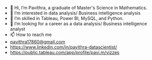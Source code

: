 - 👋 Hi, I’m Pavithra, a graduate of Master's Science in Mathematics.
- 👀 I’m interested in data analysis/ Business intelligence analysis
- 🌱 I’m skilled in Tableau, Power BI, MySQL, and Python.
- 💞️ I’m looking for a career as a data analysis/ Business intelligence analyst
- 📫 How to reach me
- pavithra17860@gmail.com
- https://www.linkedin.com/in/pavithra-datascientist/
- https://public.tableau.com/app/profile/pavi.m/vizzes
<!---
Pavithradatascientist/Pavithradatascientist is a ✨ special ✨ repository because its `README.md` (this file) appears on your GitHub profile.
You can click the Preview link to take a look at your changes.
--->
